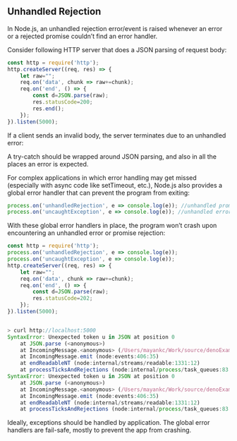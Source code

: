 ## Unhandled Rejection

In Node.js, an unhandled rejection error/event is raised whenever an error or a rejected promise couldn’t find an error handler.

Consider following HTTP server that does a JSON parsing of request body:
```js
const http = require('http');
http.createServer((req, res) => {
    let raw="";
    req.on('data', chunk => raw+=chunk);
    req.on('end', () => {
        const d=JSON.parse(raw);
        res.statusCode=200;
        res.end();
    });
}).listen(5000);
```
If a client sends an invalid body, the server terminates due to an unhandled error:

A try-catch should be wrapped around JSON parsing, and also in all the places an error is expected.

For complex applications in which error handling may get missed (especially with async code like setTimeout, etc.), Node.js also provides a global error handler that can prevent the program from exiting:

```js
process.on('unhandledRejection', e => console.log(e)); //unhandled promise rejections
process.on('uncaughtException', e => console.log(e)); //unhandled errors
```
With these global error handlers in place, the program won’t crash upon encountering an unhandled error or promise rejection:

```js
const http = require('http');
process.on('unhandledRejection', e => console.log(e));
process.on('uncaughtException', e => console.log(e));
http.createServer((req, res) => {
    let raw="";
    req.on('data', chunk => raw+=chunk);
    req.on('end', () => {
        const d=JSON.parse(raw);
        res.statusCode=202;
    });
}).listen(5000);
```

```js

> curl http://localhost:5000
SyntaxError: Unexpected token u in JSON at position 0
    at JSON.parse (<anonymous>)
    at IncomingMessage.<anonymous> (/Users/mayankc/Work/source/denoExamples/app.js:8:22)
    at IncomingMessage.emit (node:events:406:35)
    at endReadableNT (node:internal/streams/readable:1331:12)
    at processTicksAndRejections (node:internal/process/task_queues:83:21)
SyntaxError: Unexpected token u in JSON at position 0
    at JSON.parse (<anonymous>)
    at IncomingMessage.<anonymous> (/Users/mayankc/Work/source/denoExamples/app.js:8:22)
    at IncomingMessage.emit (node:events:406:35)
    at endReadableNT (node:internal/streams/readable:1331:12)
    at processTicksAndRejections (node:internal/process/task_queues:83:21)
```
Ideally, exceptions should be handled by application. The global error handlers are fail-safe, mostly to prevent the app from crashing.

